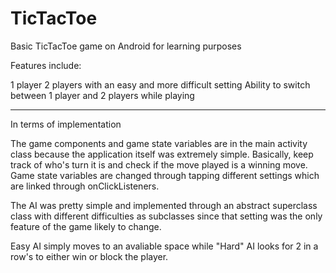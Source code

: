 TicTacToe
=========

Basic TicTacToe game on Android for learning purposes

Features include:

1 player
2 players with an easy and more difficult setting
Ability to switch between 1 player and 2 players while playing

-------------------------------------------------

In terms of implementation

The game components and game state variables are in the main activity class because the application itself was extremely simple. Basically, keep track of who's turn it is and check if the move played is a winning move. Game state variables are changed through tapping different settings which are linked through onClickListeners.

The AI was pretty simple and implemented through an abstract superclass class with different difficulties as subclasses since that setting was the only feature of the game likely to change.

Easy AI simply moves to an avaliable space while "Hard" AI looks for 2 in a row's to either win or block the player.
